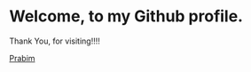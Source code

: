 <h1>Welcome, to my Github profile.</h1>
<p>Thank You, for visiting!!!!</p>
<a href="prabim.com.np">Prabim</a>
